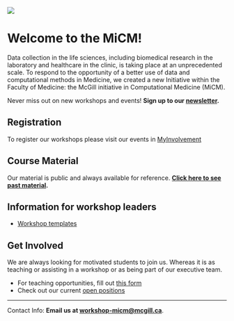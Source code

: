 
![](https://user-images.githubusercontent.com/58442767/204903856-48c6178b-d553-416a-ad93-b864f48d73e7.png) 

# Welcome to the MiCM!

Data collection in the life sciences, including biomedical research in the laboratory and healthcare in the clinic, is taking place at an unprecedented scale. To respond to the opportunity of a better use of data and computational methods in Medicine, we created a new Initiative within the Faculty of Medicine: the McGill initiative in Computational Medicine (MiCM).

Never miss out on new workshops and events! **Sign up to our [newsletter](https://forms.gle/ShT3Yab18aCu1PQP8).**

## Registration
To register our workshops please visit our events in [MyInvolvement](https://involvement.mcgill.ca/organization/micm)

## Course Material
Our material is public and always available for reference. **[Click here to see past material](https://mcgill-micm.github.io/MicM-Mcgill/).**

## Information for workshop leaders

* [Workshop templates](https://github.com/McGill-MiCM/Workshop_Template) 

## Get Involved  
We are always looking for motivated students to join us. Whereas it is as teaching or assisting in a workshop or as being part of our executive team.

* For teaching opportunities, fill out [this form](https://mcusercontent.com/96c33ccd875824868ab5f97d1/files/ccc1343e-d314-022d-a33c-fc5e38fe31de/MiCM_Employment_application_form_Winter_2023.pdf)
* Check out our current [open positions](https://www.mcgill.ca/micm/job-opportunities)

---  
Contact Info: **Email us at workshop-micm@mcgill.ca**.

